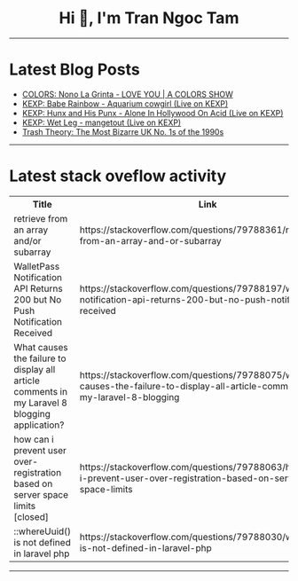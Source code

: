 <h1 align="center">Hi 👋, I'm Tran Ngoc Tam</h1>

---

# Latest Blog Posts 
<!-- BLOG-POST-LIST:START -->
- [COLORS: Nono La Grinta - LOVE YOU | A COLORS SHOW](https://dev.to/music_youtube/colors-nono-la-grinta-love-you-a-colors-show-45km)
- [KEXP: Babe Rainbow - Aquarium cowgirl &lpar;Live on KEXP&rpar;](https://dev.to/music_youtube/kexp-babe-rainbow-aquarium-cowgirl-live-on-kexp-3gki)
- [KEXP: Hunx and His Punx - Alone In Hollywood On Acid &lpar;Live on KEXP&rpar;](https://dev.to/music_youtube/kexp-hunx-and-his-punx-alone-in-hollywood-on-acid-live-on-kexp-c8f)
- [KEXP: Wet Leg - mangetout &lpar;Live on KEXP&rpar;](https://dev.to/music_youtube/kexp-wet-leg-mangetout-live-on-kexp-4c63)
- [Trash Theory: The Most Bizarre UK No. 1s of the 1990s](https://dev.to/music_youtube/trash-theory-the-most-bizarre-uk-no-1s-of-the-1990s-ki0)
<!-- BLOG-POST-LIST:END -->

---

# Latest stack oveflow activity
<table>
  <tr><th>Title</th><th>Link</th></tr>
  <!-- STACKOVERFLOW:START --><tr><td>retrieve from an array and/or subarray</td><td>https://stackoverflow.com/questions/79788361/retrieve-from-an-array-and-or-subarray</td></tr><tr><td>WalletPass Notification API Returns 200 but No Push Notification Received</td><td>https://stackoverflow.com/questions/79788197/walletpass-notification-api-returns-200-but-no-push-notification-received</td></tr><tr><td>What causes the failure to display all article comments in my Laravel 8 blogging application?</td><td>https://stackoverflow.com/questions/79788075/what-causes-the-failure-to-display-all-article-comments-in-my-laravel-8-blogging</td></tr><tr><td>how can i prevent user over-registration based on server space limits [closed]</td><td>https://stackoverflow.com/questions/79788063/how-can-i-prevent-user-over-registration-based-on-server-space-limits</td></tr><tr><td>::whereUuid&lpar;&rpar; is not defined in laravel php</td><td>https://stackoverflow.com/questions/79788030/whereuuid-is-not-defined-in-laravel-php</td></tr><!-- STACKOVERFLOW:END -->
</table>

---


